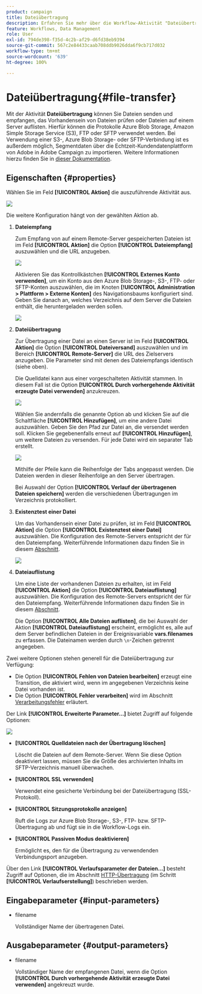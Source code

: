 ```yaml
---
product: campaign
title: Dateiübertragung
description: Erfahren Sie mehr über die Workflow-Aktivität "Dateiübertragung".
feature: Workflows, Data Management
role: User
exl-id: 794de398-f35d-4c2b-af29-d6fd38eb9394
source-git-commit: 567c2e84433caab708ddb9026dda6f9cb717d032
workflow-type: tm+mt
source-wordcount: '639'
ht-degree: 100%

---
```


# Dateiübertragung{#file-transfer}

Mit der Aktivität **Dateiübertragung** können Sie Dateien senden und empfangen, das Vorhandensein von Dateien prüfen oder Dateien auf einem Server auflisten. Hierfür können die Protokolle Azure Blob Storage, Amazon Simple Storage Service (S3), FTP oder SFTP verwendet werden.
Bei Verwendung einer S3-, Azure Blob Storage- oder SFTP-Verbindung ist es außerdem möglich, Segmentdaten über die Echtzeit-Kundendatenplattform von Adobe in Adobe Campaign zu importieren. Weitere Informationen hierzu finden Sie in [dieser Dokumentation](https://experienceleague.adobe.com/docs/experience-platform/destinations/catalog/email-marketing/adobe-campaign.html?lang=de).

## Eigenschaften {#properties}

Wählen Sie im Feld **[!UICONTROL Aktion]** die auszuführende Aktivität aus.

![](assets/file_transfert_action.png)

Die weitere Konfiguration hängt von der gewählten Aktion ab.

1. **Dateiempfang**

   Zum Empfang von auf einem Remote-Server gespeicherten Dateien ist im Feld **[!UICONTROL Aktion]** die Option **[!UICONTROL Dateiempfang]** auszuwählen und die URL anzugeben.

   ![](assets/file_transfert_edit.png)

   Aktivieren Sie das Kontrollkästchen **[!UICONTROL Externes Konto verwenden]**, um ein Konto aus den Azure Blob Storage-, S3-, FTP- oder SFTP-Konten auszuwählen, die im Knoten **[!UICONTROL Administration > Plattform > Externe Konten]** des Navigationsbaums konfiguriert sind. Geben Sie danach an, welches Verzeichnis auf dem Server die Dateien enthält, die heruntergeladen werden sollen.

   ![](assets/file_transfert_edit_external.png)

1. **Dateiübertragung**

   Zur Übertragung einer Datei an einen Server ist im Feld **[!UICONTROL Aktion]** die Option **[!UICONTROL Dateiversand]** auszuwählen und im Bereich **[!UICONTROL Remote-Server]** die URL des Zielservers anzugeben. Die Parameter sind mit denen des Dateiempfangs identisch (siehe oben).

   Die Quelldatei kann aus einer vorgeschalteten Aktivität stammen. In diesem Fall ist die Option **[!UICONTROL Durch vorhergehende Aktivität erzeugte Datei verwenden]** anzukreuzen.

   ![](assets/file_transfert_edit_send.png)

   Wählen Sie andernfalls die genannte Option ab und klicken Sie auf die Schaltfläche **[!UICONTROL Hinzufügen]**, um eine andere Datei auszuwählen. Geben Sie den Pfad zur Datei an, die versendet werden soll. Klicken Sie gegebenenfalls erneut auf **[!UICONTROL Hinzufügen]**, um weitere Dateien zu versenden. Für jede Datei wird ein separater Tab erstellt.

   ![](assets/file_transfert_source.png)

   Mithilfe der Pfeile kann die Reihenfolge der Tabs angepasst werden. Die Dateien werden in dieser Reihenfolge an den Server übertragen.

   Bei Auswahl der Option **[!UICONTROL Verlauf der übertragenen Dateien speichern]** werden die verschiedenen Übertragungen im Verzeichnis protokolliert.

1. **Existenztest einer Datei**

   Um das Vorhandensein einer Datei zu prüfen, ist im Feld **[!UICONTROL Aktion]** die Option **[!UICONTROL Existenztest einer Datei]** auszuwählen. Die Konfiguration des Remote-Servers entspricht der für den Dateiempfang. Weiterführende Informationen dazu finden Sie in diesem [Abschnitt](#properties).

   ![](assets/file_transfert_edit_test.png)

1. **Dateiauflistung**

   Um eine Liste der vorhandenen Dateien zu erhalten, ist im Feld **[!UICONTROL Aktion]** die Option **[!UICONTROL Dateiauflistung]** auszuwählen. Die Konfiguration des Remote-Servers entspricht der für den Dateiempfang. Weiterführende Informationen dazu finden Sie in diesem [Abschnitt](#properties).

   Die Option **[!UICONTROL Alle Dateien auflisten]**, die bei Auswahl der Aktion **[!UICONTROL Dateiauflistung]** erscheint, ermöglicht es, alle auf dem Server befindlichen Dateien in der Ereignisvariable **vars.filenames** zu erfassen. Die Dateinamen werden durch `\n`-Zeichen getrennt angegeben.

Zwei weitere Optionen stehen generell für die Dateiübertragung zur Verfügung:

* Die Option **[!UICONTROL Fehlen von Dateien bearbeiten]** erzeugt eine Transition, die aktiviert wird, wenn im angegebenen Verzeichnis keine Datei vorhanden ist.
* Die Option **[!UICONTROL Fehler verarbeiten]** wird im Abschnitt [Verarbeitungsfehler](monitor-workflow-execution.md#processing-errors) erläutert.

Der Link **[!UICONTROL Erweiterte Parameter...]** bietet Zugriff auf folgende Optionen:

![](assets/file_transfert_advanced.png)

* **[!UICONTROL Quelldateien nach der Übertragung löschen]**

  Löscht die Dateien auf dem Remote-Server. Wenn Sie diese Option deaktiviert lassen, müssen Sie die Größe des archivierten Inhalts im SFTP-Verzeichnis manuell überwachen.

* **[!UICONTROL SSL verwenden]**

  Verwendet eine gesicherte Verbindung bei der Dateiübertragung (SSL-Protokoll).

* **[!UICONTROL Sitzungsprotokolle anzeigen]**

  Ruft die Logs zur Azure Blob Storage-, S3-, FTP- bzw. SFTP-Übertragung ab und fügt sie in die Workflow-Logs ein.

* **[!UICONTROL Passiven Modus deaktivieren]**

  Ermöglicht es, den für die Übertragung zu verwendenden Verbindungsport anzugeben.

Über den Link **[!UICONTROL Verlaufsparameter der Dateien...]** besteht Zugriff auf Optionen, die im Abschnitt [HTTP-Übertragung](web-download.md) (im Schritt **[!UICONTROL Verlaufserstellung]**) beschrieben werden.

## Eingabeparameter {#input-parameters}

* filename

  Vollständiger Name der übertragenen Datei.

## Ausgabeparameter {#output-parameters}

* filename

  Vollständiger Name der empfangenen Datei, wenn die Option **[!UICONTROL Durch vorhergehende Aktivität erzeugte Datei verwenden]** angekreuzt wurde.
